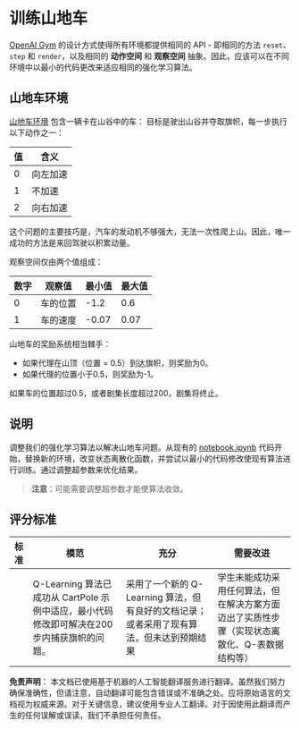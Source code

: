# 训练山地车

[OpenAI Gym](http://gym.openai.com) 的设计方式使得所有环境都提供相同的 API - 即相同的方法 `reset`、`step` 和 `render`，以及相同的 **动作空间** 和 **观察空间** 抽象。因此，应该可以在不同环境中以最小的代码更改来适应相同的强化学习算法。

## 山地车环境

[山地车环境](https://gym.openai.com/envs/MountainCar-v0/) 包含一辆卡在山谷中的车：
目标是驶出山谷并夺取旗帜，每一步执行以下动作之一：

| 值 | 含义 |
|---|---|
| 0 | 向左加速 |
| 1 | 不加速 |
| 2 | 向右加速 |

这个问题的主要技巧是，汽车的发动机不够强大，无法一次性爬上山。因此，唯一成功的方法是来回驾驶以积累动量。

观察空间仅由两个值组成：

| 数字 | 观察值  | 最小值 | 最大值 |
|-----|--------------|-----|-----|
|  0  | 车的位置 | -1.2| 0.6 |
|  1  | 车的速度 | -0.07 | 0.07 |

山地车的奖励系统相当棘手：

 * 如果代理在山顶（位置 = 0.5）到达旗帜，则奖励为0。
 * 如果代理的位置小于0.5，则奖励为-1。

如果车的位置超过0.5，或者剧集长度超过200，剧集将终止。
## 说明

调整我们的强化学习算法以解决山地车问题。从现有的 [notebook.ipynb](../../../../8-Reinforcement/2-Gym/notebook.ipynb) 代码开始，替换新的环境，改变状态离散化函数，并尝试以最小的代码修改使现有算法进行训练。通过调整超参数来优化结果。

> **注意**：可能需要调整超参数才能使算法收敛。
## 评分标准

| 标准 | 模范 | 充分 | 需要改进 |
| -------- | --------- | -------- | ----------------- |
|          | Q-Learning 算法已成功从 CartPole 示例中适应，最小代码修改即可解决在200步内捕获旗帜的问题。 | 采用了一个新的 Q-Learning 算法，但有良好的文档记录；或者采用了现有算法，但未达到预期结果 | 学生未能成功采用任何算法，但在解决方案方面迈出了实质性步骤（实现状态离散化、Q-表数据结构等） |

**免责声明**：
本文档已使用基于机器的人工智能翻译服务进行翻译。虽然我们努力确保准确性，但请注意，自动翻译可能包含错误或不准确之处。应将原始语言的文档视为权威来源。对于关键信息，建议使用专业人工翻译。对于因使用此翻译而产生的任何误解或误读，我们不承担任何责任。